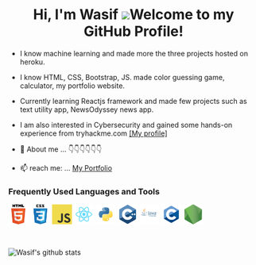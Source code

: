 <div align="center">
 <h1> Hi, I'm Wasif <img src="https://media.giphy.com/media/hvRJCLFzcasrR4ia7z/giphy.gif" width="35px">Welcome to my GitHub Profile! </h1>
</div>

<!-- - 🔭 I’m currently working on ... notebook web app by using reactjs. -->

<!-- - 🌱 I’m currently learning ... Reactjs -->

- I know machine learning and made more the three projects hosted on heroku.
- I know HTML, CSS, Bootstrap, JS. made color guessing game, calculator, my portfolio website.
- Currently learning Reactjs framework and made few projects such as text utility app, NewsOdyssey news app.
- I am also interested in Cybersecurity and gained some hands-on experience from tryhackme.com <a target="_blank" href="https://tryhackme.com/p/WasifEkbal">[My profile]</a>

- 💬 About me ... 👇👇👇👇👇👇

- 📫 reach me: ... [My Portfolio](https://www.wasifekbal.ml)

### Frequently Used Languages and Tools 

<code><img height="40" src="https://raw.githubusercontent.com/github/explore/5c058a388828bb5fde0bcafd4bc867b5bb3f26f3/topics/html/html.png"></code>
<code><img height="40" src="https://raw.githubusercontent.com/github/explore/5c058a388828bb5fde0bcafd4bc867b5bb3f26f3/topics/css/css.png"></code>
<code><img height="40" src="https://raw.githubusercontent.com/github/explore/80688e429a7d4ef2fca1e82350fe8e3517d3494d/topics/javascript/javascript.png"></code>
<code><img height="40" src="https://raw.githubusercontent.com/github/explore/80688e429a7d4ef2fca1e82350fe8e3517d3494d/topics/react/react.png"></code>
<code><img height="40" src="https://raw.githubusercontent.com/github/explore/5c058a388828bb5fde0bcafd4bc867b5bb3f26f3/topics/python/python.png"></code>
<code><img height="40" src="https://raw.githubusercontent.com/github/explore/5c058a388828bb5fde0bcafd4bc867b5bb3f26f3/topics/cpp/cpp.png"></code>
<code><img height="40" src="https://raw.githubusercontent.com/github/explore/5c058a388828bb5fde0bcafd4bc867b5bb3f26f3/topics/java/java.png"></code>
<code><img height="40" src="https://raw.githubusercontent.com/github/explore/5c058a388828bb5fde0bcafd4bc867b5bb3f26f3/topics/c/c.png"></code>
<code><img height="40" src="https://raw.githubusercontent.com/github/explore/80688e429a7d4ef2fca1e82350fe8e3517d3494d/topics/nodejs/nodejs.png"></code>

<br>

![Wasif's github stats](https://github-readme-stats.vercel.app/api?username=wasifekbal&count_private=true&show_icons=true&theme=dark)
